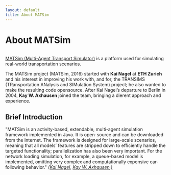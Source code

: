 ```yaml
---
layout: default
title: About MATSim
---
```


<div class="post">
	<h1 class="pageTitle">About MATSim</h1>
	<img src="{{ '/assets/img/touring.jpg' | prepend: site.baseurl }}" alt="">
	<p class="intro"><a href="https://www.matsim.org/">MATSim (Multi-Agent Transport Simulator)</a> is a platform used for simulating real-world transportation scenarios.</p>
	<p>The MATSim project (MATSim, 2016) started with <b>Kai Nagel</b> at <b>ETH Zurich</b> and his interest in improving his work with, and for, the TRANSIMS (TRansportation ANalysis and SIMulation System) project; he also wanted to make the resulting code opensource. After Kai Nagel’s departure to Berlin in 2004, <b>Kay W. Axhausen</b> joined the team, bringing a dierent approach and experience.</p>
	<h2>Brief Introduction</h2>
	<p>"MATSim is an activity-based, extendable, multi-agent simulation framework implemented in Java. It is open-source and can be downloaded from the Internet. The framework is designed for large-scale scenarios, meaning that all models’ features are stripped down to efficiently handle the targeted functionality; parallelization has also been very important. For the network loading simulation, for example, a queue-based model is implemented, omitting very complex and computationally expensive car-following behavior."<i> (<a href="https://www.tu-berlin.de/?id=12926">Kai Nagel</a>, <a href="https://rsginc.com/team/kay-axhausen/">Kay W. Axhausen</a>,<a href="https://www.linkedin.com/in/andreas-horni/" Andreas Horni </a>)</i></p>
<!--	<ul>
		<li>Built with SASS + GULP + BROWSERSYNC + AUTOPREFIXER</li>
  		<li>SVG Social Icons from <a href="http://customizr.net/icons/">Customizr</a></li>
  		<li><a href="http://responsive-nav.com/">Responsive Nav Menu</a></li>
  		<li><a href="https://github.com/snaptortoise/jekyll-rss-feeds">XML Feed for RSS Readers</a></li>
  		<li>Contact Form via <a href="http://formspree.io/">Formspree</a></li>
      <li>5 Post Loop with excerpt on Home Page</li>
  		<li>Previous / Next Post Navigation</li>
      <li>Estimated Reading Time for posts</li>
  		<li><a href="https://github.com/adobe-webplatform/dropcap.js">Drop Cap</a> on posts</li>
  		<li><a href="http://typecast.com/blog/a-more-modern-scale-for-web-typography">A Better Type Scale</a></li>
  	</ul>-->
</div>
